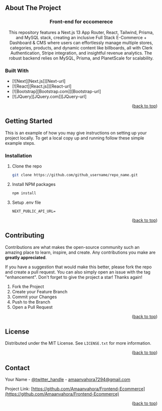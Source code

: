 <!-- ABOUT THE PROJECT -->
## About The Project
<h3 align="center">Front-end for eccomerece</h3>

  <p align="center">
    This repository features a Next.js 13 App Router, React, Tailwind, Prisma, and MySQL stack, creating an inclusive Full Stack E-Commerce + Dashboard & CMS where users can effortlessly manage multiple stores, categories, products, and dynamic content like billboards, all with Clerk Authentication, Stripe integration, and insightful revenue analytics. The robust backend relies on MySQL, Prisma, and PlanetScale for scalability.
    <br />
  </p>
</div>

### Built With

* [![Next][Next.js]][Next-url]
* [![React][React.js]][React-url]
* [![Bootstrap][Bootstrap.com]][Bootstrap-url]
* [![JQuery][JQuery.com]][JQuery-url]
<p align="right">(<a href="#readme-top">back to top</a>)</p>



<!-- GETTING STARTED -->
## Getting Started

This is an example of how you may give instructions on setting up your project locally.
To get a local copy up and running follow these simple example steps.

### Installation
1. Clone the repo
   ```sh
   git clone https://github.com/github_username/repo_name.git
   ```
2. Install NPM packages
   ```sh
   npm install
   ```
3. Setup .env file
   ```
   NEXT_PUBLIC_API_URL=
   ```

<p align="right">(<a href="#readme-top">back to top</a>)</p>

<!-- CONTRIBUTING -->
## Contributing

Contributions are what makes the open-source community such an amazing place to learn, inspire, and create. Any contributions you make are **greatly appreciated**.

If you have a suggestion that would make this better, please fork the repo and create a pull request. You can also simply open an issue with the tag "enhancement".
Don't forget to give the project a star! Thanks again!

1. Fork the Project
2. Create your Feature Branch 
3. Commit your Changes 
4. Push to the Branch 
5. Open a Pull Request

<p align="right">(<a href="#readme-top">back to top</a>)</p>



<!-- LICENSE -->
## License

Distributed under the MIT License. See `LICENSE.txt` for more information.

<p align="right">(<a href="#readme-top">back to top</a>)</p>



<!-- CONTACT -->
## Contact

Your Name - [@twitter_handle](https://twitter.com/axmxxn) - amaanvahora7294@gmail.com

Project Link: [https://github.com/Amaanvahora/Frontend-Ecommerce](https://github.com/Amaanvahora/Frontend-Ecommerce)

<p align="right">(<a href="#readme-top">back to top</a>)</p>

